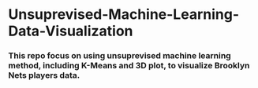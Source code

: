 # Unsuprevised-Machine-Learning-Data-Visualization

### This repo focus on using unsuprevised machine learning method, including K-Means and 3D plot, to visualize Brooklyn Nets players data.
